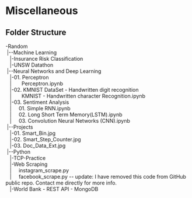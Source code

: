 # Miscellaneous

Folder Structure
------------------------------------------------------------
-Random\
&nbsp;|--Machine Learning\
&nbsp;&nbsp;&nbsp;|-Insurance Risk Classification\
&nbsp;&nbsp;&nbsp;|-UNSW Datathon\
&nbsp;|--Neural Networks and Deep Learning\
&nbsp;&nbsp;&nbsp;|-01. Perceptron\
&nbsp;&nbsp;&nbsp;|&nbsp;&nbsp;&nbsp;&nbsp;&nbsp;&nbsp; Perceptron.ipynb\
&nbsp;&nbsp;&nbsp;|-02. KMNIST DataSet - Handwritten digit recognition\
&nbsp;&nbsp;&nbsp;|&nbsp;&nbsp;&nbsp;&nbsp;&nbsp;&nbsp; KMNIST - Handwritten character Recognition.ipynb\
&nbsp;&nbsp;&nbsp;|-03. Sentiment Analysis\
&nbsp;&nbsp;&nbsp;|&nbsp;&nbsp;&nbsp;&nbsp;&nbsp;01. Simple RNN.ipynb\
&nbsp;&nbsp;&nbsp;|&nbsp;&nbsp;&nbsp;&nbsp;&nbsp;02. Long Short Term Memory(LSTM).ipynb\
&nbsp;&nbsp;&nbsp;|&nbsp;&nbsp;&nbsp;&nbsp;&nbsp;03. Convolution Neural Networks (CNN).ipynb\
&nbsp;|--Projects\
&nbsp;&nbsp;&nbsp;|-01. Smart_Bin.jpg\
&nbsp;&nbsp;&nbsp;|-02. Smart_Step_Counter.jpg\
&nbsp;&nbsp;&nbsp;|-03. Doc_Data_Ext.jpg\
&nbsp;|--Python\
&nbsp;&nbsp;&nbsp;|-TCP-Practice\
&nbsp;&nbsp;&nbsp;|-Web Scraping\
&nbsp;&nbsp;&nbsp;|&nbsp;&nbsp;&nbsp;&nbsp;&nbsp;instagram_scrape.py\
&nbsp;&nbsp;&nbsp;|&nbsp;&nbsp;&nbsp;&nbsp;&nbsp;facebook_scrape.py -- update: I have removed this code from GitHub public repo. Contact me directly for more info.\
&nbsp;&nbsp;&nbsp;|-World Bank - REST API - MongoDB
